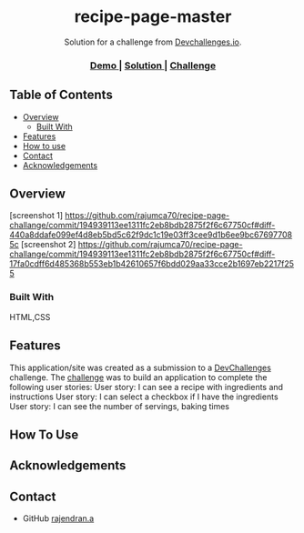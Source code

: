 <!-- Please update value in the {}  -->

<h1 align="center">recipe-page-master</h1>

<div align="center">
   Solution for a challenge from  <a href="http://devchallenges.io" target="_blank">Devchallenges.io</a>.
</div>

<div align="center">
  <h3>
    <a href="https://recipe-page-challange-j3vi5gcof-rajendrans-projects.vercel.app/">
      Demo
    </a>
    <span> | </span>
    <a href="https://github.com/rajumca70/recipe-page-challange">
      Solution
    </a>
    <span> | </span>
    <a href="https://legacy.devchallenges.io/challenges/OEKdUZ6xs0h99C38XVht">
      Challenge
    </a>
  </h3>
</div>

<!-- TABLE OF CONTENTS -->

## Table of Contents

- [Overview](#overview)
  - [Built With](#built-with)
- [Features](#features)
- [How to use](#how-to-use)
- [Contact](#contact)
- [Acknowledgements](#acknowledgements)


## Overview
[screenshot 1] https://github.com/rajumca70/recipe-page-challange/commit/194939113ee1311fc2eb8bdb2875f2f6c67750cf#diff-440a8ddafe099ef4d8eb5bd5c62f9dc1c19e03ff3cee9d1b6ee9bc676977085c
[screenshot 2] https://github.com/rajumca70/recipe-page-challange/commit/194939113ee1311fc2eb8bdb2875f2f6c67750cf#diff-17fa0cdff6d485368b553eb1b42610657f6bdd029aa33cce2b1697eb2217f255


### Built With
HTML,CSS
## Features

This application/site was created as a submission to a [DevChallenges](https://devchallenges.io/challenges) challenge.
The [challenge](https://devchallenges.io/challenges/TtUjDt19eIHxNQ4n5jps) was to build an application to complete the following user stories:
User story: I can see a recipe with ingredients and instructions
User story: I can select a checkbox if I have the ingredients
User story: I can see the number of servings, baking times


## How To Use

## Acknowledgements

## Contact

- GitHub [rajendran.a](https://{github.com/rajumca70)
